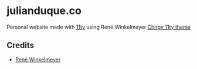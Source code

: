 # julianduque.co

Personal website made with [11ty](https://11ty.dev/) using René Winkelmeyer [Chirpy 11ty theme](https://github.com/muenzpraeger/eleventy-chirpy-blog-template)

## Credits

-   [René Winkelmeyer](https://twitter.com/muenzpraeger)
